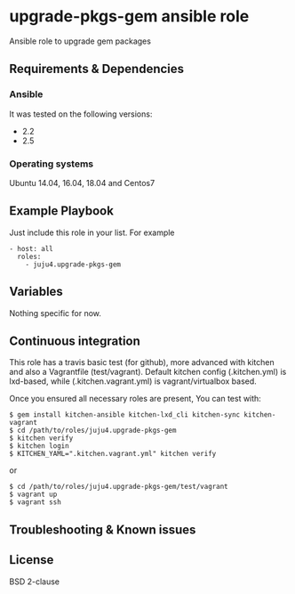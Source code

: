 # upgrade-pkgs-gem ansible role

Ansible role to upgrade gem packages

## Requirements & Dependencies

### Ansible
It was tested on the following versions:
 * 2.2
 * 2.5

### Operating systems

Ubuntu 14.04, 16.04, 18.04 and Centos7

## Example Playbook

Just include this role in your list.
For example

```
- host: all
  roles:
    - juju4.upgrade-pkgs-gem
```

## Variables

Nothing specific for now.

## Continuous integration

This role has a travis basic test (for github), more advanced with kitchen and also a Vagrantfile (test/vagrant).
Default kitchen config (.kitchen.yml) is lxd-based, while (.kitchen.vagrant.yml) is vagrant/virtualbox based.

Once you ensured all necessary roles are present, You can test with:
```
$ gem install kitchen-ansible kitchen-lxd_cli kitchen-sync kitchen-vagrant
$ cd /path/to/roles/juju4.upgrade-pkgs-gem
$ kitchen verify
$ kitchen login
$ KITCHEN_YAML=".kitchen.vagrant.yml" kitchen verify
```
or
```
$ cd /path/to/roles/juju4.upgrade-pkgs-gem/test/vagrant
$ vagrant up
$ vagrant ssh
```


## Troubleshooting & Known issues


## License

BSD 2-clause
